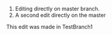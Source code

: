 1. Editing directly on master branch.
2. A second edit directly on the master

This edit was made in TestBranch1
